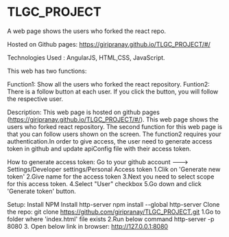 # TLGC_PROJECT
A web page shows the users who forked the react repo.

Hosted on Github pages: https://giripranay.github.io/TLGC_PROJECT/#/

Technologies Used : AngularJS, HTML,CSS, JavaScript.

This web has two functions:

Function1: Show all the users who forked the react repository.
Funtion2: There is a follow button at each user. If you click the button, you will follow the respective user.

Description: This web page is hosted on github pages (https://giripranay.github.io/TLGC_PROJECT/#/). This web page shows the users who forked react repository. The second function for this web page is that you can follow users shown on the screen. The function2 requires your authentication.In order to give access, the user need to generate access token in github and update apiConfig file with their access token.

How to generate access token:
  Go to your github account ---> Settings/Developer settings/Personal Access token
                                   1.Clik on 'Generate new token'
                                   2.Give name for the access token
                                   3.Next you need to select scope for this access token.
                                   4.Select "User" checkbox
                                   5.Go down and click 'Generate token' button.
                                   
Setup: 
  Install NPM
  Install http-server
        npm install --global http-server
  Clone the repo: git clone https://github.com/giripranay/TLGC_PROJECT.git
    1.Go to folder where 'index.html' file exists
    2.Run below command
          http-server -p 8080
    3. Open below link in browser:
           http://127.0.0.1:8080

  

